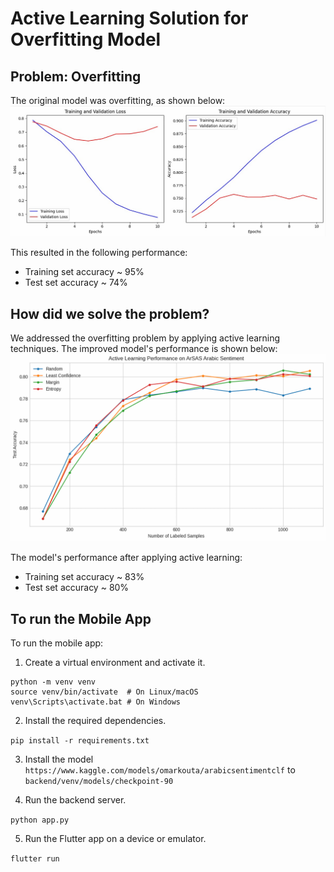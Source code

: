 # Active Learning Solution for Overfitting Model
## Problem: Overfitting
The original model was overfitting, as shown below:
![alt text](Images/image.png)

This resulted in the following performance:
* Training set accuracy ~ 95%
* Test set accuracy ~ 74%

## How did we solve the problem?
We addressed the overfitting problem by applying active learning techniques. The improved model's performance is shown below:
![alt text](Images/image-1.png)

The model's performance after applying active learning:
* Training set accuracy ~ 83%
* Test set accuracy ~ 80%

## To run the Mobile App
To run the mobile app:
1. Create a virtual environment and activate it.

```
python -m venv venv
source venv/bin/activate  # On Linux/macOS
venv\Scripts\activate.bat # On Windows
```

2. Install the required dependencies.

`pip install -r requirements.txt`

3. Install the model `https://www.kaggle.com/models/omarkouta/arabicsentimentclf` to `backend/venv/models/checkpoint-90`

4. Run the backend server.

`python app.py`

5. Run the Flutter app on a device or emulator.

`flutter run`
